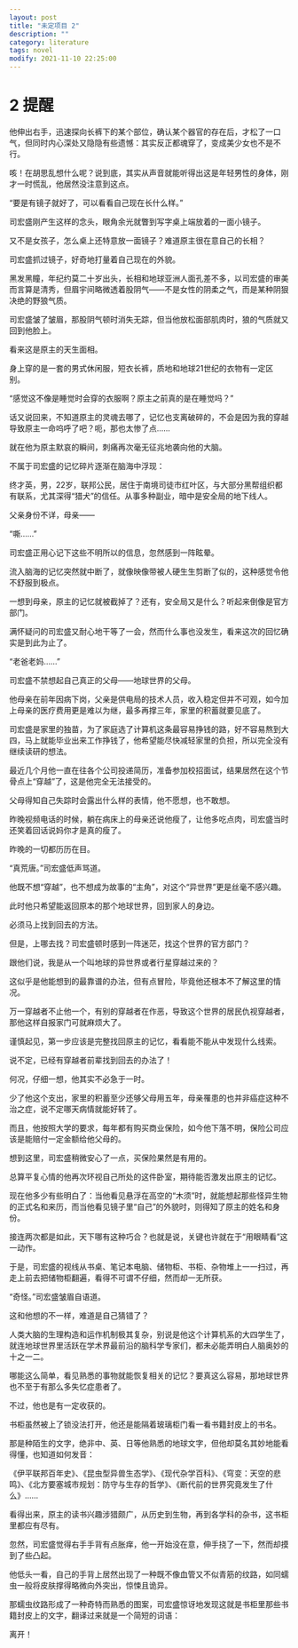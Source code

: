 ```yaml
---
layout: post
title: "未定项目 2"
description: ""
category: literature
tags: novel
modify: 2021-11-10 22:25:00
---
```


# 2 提醒

他伸出右手，迅速探向长裤下的某个部位，确认某个器官的存在后，才松了一口气，但同时内心深处又隐隐有些遗憾：其实反正都魂穿了，变成美少女也不是不行。

咳！在胡思乱想什么呢？说到底，其实从声音就能听得出这是年轻男性的身体，刚才一时慌乱，他居然没注意到这点。

“要是有镜子就好了，可以看看自己现在长什么样。”

司宏盛刚产生这样的念头，眼角余光就瞥到写字桌上端放着的一面小镜子。

又不是女孩子，怎么桌上还特意放一面镜子？难道原主很在意自己的长相？

司宏盛抓过镜子，好奇地打量着自己现在的外貌。

黑发黑瞳，年纪约莫二十岁出头，长相和地球亚洲人面孔差不多，以司宏盛的审美而言算是清秀，但眉宇间略微透着股阴气——不是女性的阴柔之气，而是某种阴狠决绝的野狼气质。

司宏盛皱了皱眉，那股阴气顿时消失无踪，但当他放松面部肌肉时，狼的气质就又回到他脸上。

看来这是原主的天生面相。

身上穿的是一套的男式休闲服，短衣长裤，质地和地球21世纪的衣物有一定区别。

“感觉这不像是睡觉时会穿的衣服啊？原主之前真的是在睡觉吗？”

话又说回来，不知道原主的灵魂去哪了，记忆也支离破碎的，不会是因为我的穿越导致原主一命呜呼了吧？呃，那也太惨了点……

就在他为原主默哀的瞬间，刺痛再次毫无征兆地袭向他的大脑。

不属于司宏盛的记忆碎片逐渐在脑海中浮现：

终才英，男，22岁，联邦公民，居住于南境司徒市红叶区，与大部分黑帮组织都有联系，尤其深得“猎犬”的信任。从事多种副业，暗中是安全局的地下线人。

父亲身份不详，母亲——

“嘶……”

司宏盛正用心记下这些不明所以的信息，忽然感到一阵眩晕。

流入脑海的记忆突然就中断了，就像映像带被人硬生生剪断了似的，这种感觉令他不舒服到极点。

一想到母亲，原主的记忆就被截掉了？还有，安全局又是什么？听起来倒像是官方部门。

满怀疑问的司宏盛又耐心地干等了一会，然而什么事也没发生，看来这次的回忆确实是到此为止了。

“老爸老妈……”

司宏盛不禁想起自己真正的父母——地球世界的父母。

他母亲在前年因病下岗，父亲是供电局的技术人员，收入稳定但并不可观，如今加上母亲的医疗费用更是难以为继，最多再撑三年，家里的积蓄就要见底了。

司宏盛是家里的独苗，为了家庭选了计算机这条最容易挣钱的路，好不容易熬到大四，马上就能毕业出来工作挣钱了，他希望能尽快减轻家里的负担，所以完全没有继续读研的想法。

最近几个月他一直在往各个公司投递简历，准备参加校招面试，结果居然在这个节骨点上“穿越”了，这是他完全无法接受的。

父母得知自己失踪时会露出什么样的表情，他不愿想，也不敢想。

昨晚视频电话的时候，躺在病床上的母亲还说他瘦了，让他多吃点肉，司宏盛当时还笑着回话说妈你才是真的瘦了。

昨晚的一切都历历在目。

“真荒唐。”司宏盛低声骂道。

他既不想“穿越”，也不想成为故事的“主角”，对这个“异世界”更是丝毫不感兴趣。

此时他只希望能返回原本的那个地球世界，回到家人的身边。

必须马上找到回去的方法。

但是，上哪去找？司宏盛顿时感到一阵迷茫，找这个世界的官方部门？

跟他们说，我是从一个叫地球的异世界或者行星穿越过来的？

这似乎是他能想到的最靠谱的办法，但有点冒险，毕竟他还根本不了解这里的情况。

万一穿越者不止他一个，有别的穿越者在作恶，导致这个世界的居民仇视穿越者，那他这样自报家门可就麻烦大了。

谨慎起见，第一步应该是完整找回原主的记忆，看看能不能从中发现什么线索。

说不定，已经有穿越者前辈找到回去的办法了！

何况，仔细一想，他其实不必急于一时。

少了他这个支出，家里的积蓄至少还够父母用五年，母亲罹患的也并非癌症这种不治之症，说不定哪天病情就能好转了。

而且，他按照大学的要求，每年都有购买商业保险，如今他下落不明，保险公司应该是能赔付一定金额给他父母的。

想到这里，司宏盛稍微安心了一点，买保险果然是有用的。

总算平复心情的他再次环视自己所处的这件卧室，期待能否激发出原主的记忆。

现在他多少有些明白了：当他看见悬浮在高空的“木须”时，就能想起那些怪异生物的正式名和来历，而当他看见镜子里“自己”的外貌时，则得知了原主的姓名和身份。

接连两次都是如此，天下哪有这种巧合？也就是说，关键也许就在于“用眼睛看”这一动作。

于是，司宏盛的视线从书桌、笔记本电脑、储物柜、书柜、杂物堆上一一扫过，再走上前去把储物柜翻遍，看得不可谓不仔细，然而却一无所获。

“奇怪。”司宏盛皱眉自语道。

这和他想的不一样，难道是自己猜错了？

人类大脑的生理构造和运作机制极其复杂，别说是他这个计算机系的大四学生了，就连地球世界里活跃在学术界最前沿的脑科学专家们，都未必能弄明白人脑奥妙的十之一二。

哪能这么简单，看见熟悉的事物就能恢复相关的记忆？要真这么容易，那地球世界也不至于有那么多失忆症患者了。

不过，他也是有一定收获的。

书柜虽然被上了锁没法打开，他还是能隔着玻璃柜门看一看书籍封皮上的书名。

那是种陌生的文字，绝非中、英、日等他熟悉的地球文字，但他却莫名其妙地能看得懂，也知道如何发音：

《伊平联邦百年史》、《昆虫型异兽生态学》、《现代杂学百科》、《穹变：天空的悲鸣》、《北方要塞城市规划：防守与生存的哲学》、《断代前的世界究竟发生了什么》……

看得出来，原主的读书兴趣涉猎颇广，从历史到生物，再到各学科的杂书，这书柜里都应有尽有。

忽然，司宏盛觉得右手手背有点胀痒，他一开始没在意，伸手挠了一下，然而却摸到了些凸起。

他低头一看，自己的手背上居然出现了一种既不像血管又不似青筋的纹路，如同蠕虫一般将皮肤撑得略微向外突出，惊悚且诡异。

那蠕虫纹路形成了一种奇特而熟悉的图案，司宏盛惊讶地发现这就是书柜里那些书籍封皮上的文字，翻译过来就是一个简短的词语：

离开！

